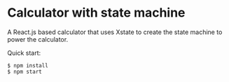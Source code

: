 # Calculator with state machine

A React.js based calculator that uses Xstate to create the state machine to power the calculator.

Quick start:

```
$ npm install
$ npm start
```
